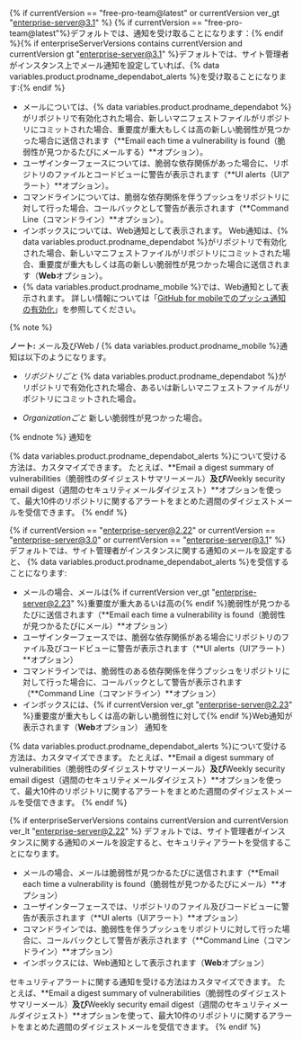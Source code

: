 {% if currentVersion == "free-pro-team@latest" or currentVersion ver_gt "enterprise-server@3.1" %}
{% if currentVersion == "free-pro-team@latest"%}デフォルトでは、通知を受け取ることになります：{% endif %}{% if enterpriseServerVersions contains currentVersion and currentVersion gt "enterprise-server@3.1" %}デフォルトでは、サイト管理者がインスタンス上でメール通知を設定していれば、{% data variables.product.prodname_dependabot_alerts %}を受け取ることになります:{% endif %}

- メールについては、{% data variables.product.prodname_dependabot %}がリポジトリで有効化された場合、新しいマニフェストファイルがリポジトリにコミットされた場合、重要度が重大もしくは高の新しい脆弱性が見つかった場合に送信されます（**Email each time a vulnerability is found（脆弱性が見つかるたびにメールする）**オプション）。
- ユーザインターフェースについては、脆弱な依存関係があった場合に、リポジトリのファイルとコードビューに警告が表示されます（**UI alerts（UIアラート）**オプション）。
- コマンドラインについては、脆弱な依存関係を伴うプッシュをリポジトリに対して行った場合、コールバックとして警告が表示されます（**Command Line（コマンドライン）**オプション）。
- インボックスについては、Web通知として表示されます。 Web通知は、{% data variables.product.prodname_dependabot %}がリポジトリで有効化された場合、新しいマニフェストファイルがリポジトリにコミットされた場合、重要度が重大もしくは高の新しい脆弱性が見つかった場合に送信されます（**Web**オプション）。
- {% data variables.product.prodname_mobile %}では、Web通知として表示されます。 詳しい情報については「[GitHub for mobileでのプッシュ通知の有効化](/github/managing-subscriptions-and-notifications-on-github/configuring-notifications#enabling-push-notifications-with-github-for-mobile)」を参照してください。

{% note %}

**ノート:** メール及びWeb / {% data variables.product.prodname_mobile %}通知は以下のようになります。

- _リポジトリごと_ {% data variables.product.prodname_dependabot %}がリポジトリで有効化された場合、あるいは新しいマニフェストファイルがリポジトリにコミットされた場合。

- _Organizationごと_ 新しい脆弱性が見つかった場合。

{% endnote %}
通知を

{% data variables.product.prodname_dependabot_alerts %}について受ける方法は、カスタマイズできます。 たとえば、**Email a digest summary of vulnerabilities（脆弱性のダイジェストサマリーメール）**及び**Weekly security email digest（週間のセキュリティメールダイジェスト）**オプションを使って、最大10件のリポジトリに関するアラートをまとめた週間のダイジェストメールを受信できます。
{% endif %}

{% if currentVersion == "enterprise-server@2.22" or currentVersion == "enterprise-server@3.0" or currentVersion == "enterprise-server@3.1" %}
デフォルトでは、サイト管理者がインスタンスに関する通知のメールを設定すると、
{% data variables.product.prodname_dependabot_alerts %}を受信することになります:
- メールの場合、メールは{% if currentVersion ver_gt "enterprise-server@2.23" %}重要度が重大あるいは高の{% endif %}脆弱性が見つかるたびに送信されます（**Email each time a vulnerability is found（脆弱性が見つかるたびにメール）**オプション）
- ユーザインターフェースでは、脆弱な依存関係がある場合にリポジトリのファイル及びコードビューに警告が表示されます（**UI alerts（UIアラート）**オプション）
- コマンドラインでは、脆弱性のある依存関係を伴うプッシュをリポジトリに対して行った場合に、コールバックとして警告が表示されます（**Command Line（コマンドライン）**オプション）
- インボックスには、{% if currentVersion ver_gt "enterprise-server@2.23" %}重要度が重大もしくは高の新しい脆弱性に対して{% endif %}Web通知が表示されます（**Web**オプション）
通知を

{% data variables.product.prodname_dependabot_alerts %}について受ける方法は、カスタマイズできます。 たとえば、**Email a digest summary of vulnerabilities（脆弱性のダイジェストサマリーメール）**及び**Weekly security email digest（週間のセキュリティメールダイジェスト）**オプションを使って、最大10件のリポジトリに関するアラートをまとめた週間のダイジェストメールを受信できます。
{% endif %}

{% if enterpriseServerVersions contains currentVersion and currentVersion ver_lt "enterprise-server@2.22" %}
デフォルトでは、サイト管理者がインスタンスに関する通知のメールを設定すると、セキュリティアラートを受信することになります。
- メールの場合、メールは脆弱性が見つかるたびに送信されます（**Email each time a vulnerability is found（脆弱性が見つかるたびにメール）**オプション）
- ユーザインターフェースでは、リポジトリのファイル及びコードビューに警告が表示されます（**UI alerts（UIアラート）**オプション）
- コマンドラインでは、脆弱性を伴うプッシュをリポジトリに対して行った場合に、コールバックとして警告が表示されます（**Command Line（コマンドライン）**オプション）
- インボックスには、Web通知として表示されます（**Web**オプション）

セキュリティアラートに関する通知を受ける方法はカスタマイズできます。 たとえば、**Email a digest summary of vulnerabilities（脆弱性のダイジェストサマリーメール）**及び**Weekly security email digest（週間のセキュリティメールダイジェスト）**オプションを使って、最大10件のリポジトリに関するアラートをまとめた週間のダイジェストメールを受信できます。
{% endif %}
